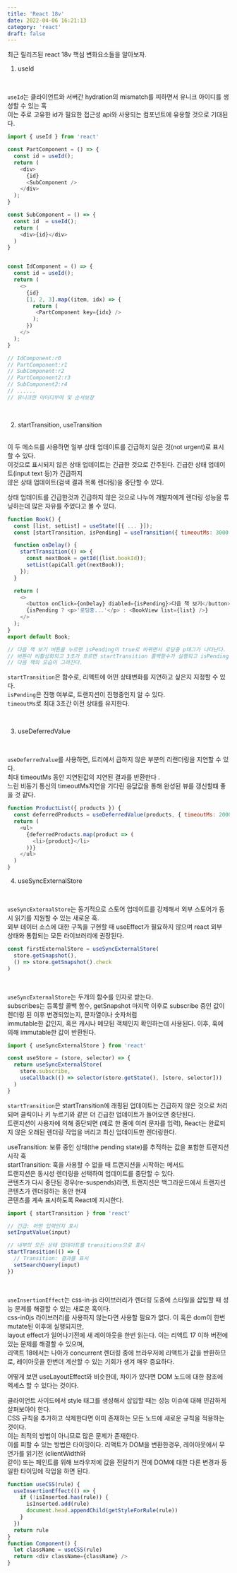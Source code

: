 ```yaml
---
title: 'React 18v'
date: 2022-04-06 16:21:13
category: 'react'
draft: false
---
```


최근 릴리즈된 react 18v 핵심 변화요소들을 알아보자. <br />

1. useId

<br />

`useId`는 클라이언트와 서버간 hydration의 mismatch를 피하면서 유니크 아이디를 생성할 수 있는 훅 <br />
이는 주로 고유한 id가 필요한 접근성 api와 사용되는 컴포넌트에 유용할 것으로 기대된다. <br />

```javascript
import { useId } from 'react'

const PartComponent = () => {
  const id = useId();
  return (
    <div>
      {id}
      <SubComponent />
    </div>
  );
}

const SubComponent = () => {
  const id  = useId();
  return (
    <div>{id}</div>
  )
}


const IdComponent = () => {
  const id = useId();
  return (
    <>
      {id}
      [1, 2, 3].map((item, idx) => {
        return (
         <PartComponent key={idx} />
        );
      })
    </>
  );
}

// IdComponent:r0
// PartComponent:r1
// SubComponent:r2
// PartComponent2:r3
// SubComponent2:r4
// ......
// 유니크한 아이디부여 및 순서보장
```

<br />

2. startTransition, useTransition

<br />
이 두 메소드를 사용하면 일부 상태 업데이트를 긴급하지 않은 것(not urgent)로 표시할 수 있다. <br />
이것으로 표시되지 않은 상태 업데이트는 긴급한 것으로 간주된다. 긴급한 상태 업데이트(input text 등)가 긴급하지 <br />
않은 상태 업데이트(검색 결과 목록 렌더링)을 중단할 수 있다. <br />

상태 업데이트를 긴급한것과 긴급하지 않은 것으로 나누어 개발자에게 렌더링 성능을 튜닝하는데 많은 자유를 주었다고 볼 수 있다. <br />

```javascript
function Book() {
  const [list, setList] = useState([{ ... }]);
  const [startTransition, isPending] = useTransition({ timeoutMs: 3000 });

  function onDelay() {
    startTransition(() => {
      const nextBook = getId((list.bookId));
      setList(apiCall.get(nextBook));
    });
  }

  return (
    <>
      <button onClick={onDelay} diabled={isPending}>다음 책 보기</button>
      {isPending ? <p>'로딩중...'</p> : <BookView list={list} />}
    </>
  );
}
export default Book;

// 다음 책 보기 버튼을 누르면 isPending이 true로 바뀌면서 로딩중 p태그가 나타난다.
// 버튼이 비활성화되고 3초가 흐르면 startTransition 콜백함수가 실행되고 isPending이 기본값으로 바뀌며
// 다음 책의 모습이 그려진다.
```

`startTransition`은 함수로, 리액트에 어떤 상태변화를 지연하고 싶은지 지정할 수 있다.<br />
`isPending`은 진행 여부로, 트랜지션이 진행중인지 알 수 있다.<br />
`timeoutMs`로 최대 3초간 이전 상태를 유지한다.<br />

<br />

3. useDeferredValue

<br />

`useDeferredValue`를 사용하면, 트리에서 급하지 않은 부분의 리랜더링을 지연할 수 있다.<br />
최대 timeoutMs 동안 지연된값의 지연된 결과를 반환한다 .<br />
느린 비동기 통신의 timeoutMs지연을 기다린 응닶값을 통해 완성된 뷰를 갱신할떄 좋을 것 같다.<br />

```javascript
function ProductList({ products }) {
  const deferredProducts = useDeferredValue(products, { timeoutMs: 2000 })
  return (
    <ul>
      {deferredProducts.map(product => (
        <li>{product}</li>
      ))}
    </ul>
  )
}
```

4. useSyncExternalStore

<br />

`useSyncExternalStore`는 동기적으로 스토어 업데이트를 강제해서 외부 스토어가 동시 읽기를 지원할 수 있는 새로운 훅. <br />
외부 데이터 소스에 대한 구독을 구현할 때 useEffect가 필요하지 않으며 react 외부 상태와 통합되는 모든 라이브러리에 권장된다. <br />

```javascript
const firstExternalStore = useSyncExternalStore(
  store.getSnapshot(),
  () => store.getSnapshot().check
)
```

<br />

`useSyncExternalStore`는 두개의 함수를 인자로 받는다. <br />
subscribes는 등록할 콜백 함수, getSnapshot 마지막 이후로 subscribe 중인 값이 렌더링 된 이후 변경되었는지, 문자열이나 숫자처럼 <br />
immutable한 값인지, 혹은 캐시나 메모된 객체인지 확인하는데 사용된다. 이후, 훅에 의해 immutable한 값이 반환된다. <br />

```javascript
import { useSyncExternalStore } from 'react'

const useStore = (store, selector) => {
  return useSyncExternalStore(
    store.subscribe,
    useCallback(() => selector(store.getState(), [store, selector]))
  )
}
```

`startTransition`은 startTransition에 래핑된 업데이트는 긴급하지 않은 것으로 처리되며 클릭이나 키 누르기와 같은 더 긴급한 업데이트가 들어오면 중단된다. <br />
트랜지션이 사용자에 의해 중단되면 (예로 한 줄에 여러 문자를 입력), React는 완료되지 않은 오래된 렌더링 작업을 버리고 최신 업데이트만 렌더링한다.<br />

useTransition: 보류 중인 상태(the pending state)를 추적하는 값을 포함한 트랜지션 시작 훅<br />
startTransition: 훅을 사용할 수 없을 때 트랜지션을 시작하는 메서드<br />
트랜지션은 동시성 렌더링을 선택하여 업데이트를 중단할 수 있다. <br />
콘텐츠가 다시 중단된 경우(re-suspends)라면, 트랜지션은 백그라운드에서 트랜지션 콘텐츠가 렌더링하는 동안 현재<br /> 콘텐츠를 계속 표시하도록 React에 지시한다.<br />

```javascript
import { startTransition } from 'react'

// 긴급: 어떤 입력인지 표시
setInputValue(input)

// 내부의 모든 상태 업데이트를 transitions으로 표시
startTransition(() => {
  // Transition: 결과를 표시
  setSearchQuery(input)
})
```

<br />

`useInsertionEffect`는 css-in-js 라이브러리가 렌더링 도중에 스타일을 삽입할 때 성능 문제를 해결할 수 있는 새로운 훅이다. <br />css-in0js 라이브러리를 사용하지 않는다면 사용할 필요가 없다. 이 훅은 dom이 한번 mutate된 이후에 실행되지만, <br />layout effect가 일어나기전에 새 레이아웃을 한번 읽는다. 이는 리액트 17 이하 버전에 있는 문제를 해결할 수 있으며, <br />리액트 18에서는 나아가 concurrent 렌더링 중에 브라우저에 리액트가 값을 반환하므로, 레이아웃을 한번더 계산할 수 있는 기회가 생겨 매우 중요하다.<br />

어떻게 보면 useLayoutEffect와 비슷한데, 차이가 있다면 DOM 노드에 대한 참조에 엑세스 할 수 있다는 것이다.<br />

클라이언트 사이드에서 style 태그를 생성해서 삽입할 때는 성능 이슈에 대해 민감하게 살펴보아야 한다.<br /> CSS 규칙을 추가하고 삭제한다면 이미 존재하는 모든 노드에 새로운 규칙을 적용하는 것이다. <br />이는 최적의 방법이 아니므로 많은 문제가 존재한다.
<br />
이를 피할 수 있는 방법은 타이밍이다. 리액트가 DOM을 변환한경우, 레이아웃에서 무언가를 읽기전 (clientWidth와 <br />같이) 또는 페인트를 위해 브라우저에 값을 전달하기 전에 DOM에 대한 다른 변경과 동일한 타이밍에 작업을 하면 된다.

```javascript
function useCSS(rule) {
  useInsertionEffect(() => {
    if (!isInserted.has(rule)) {
      isInserted.add(rule)
      document.head.appendChild(getStyleForRule(rule))
    }
  })
  return rule
}
function Component() {
  let className = useCSS(rule)
  return <div className={className} />
}
```
